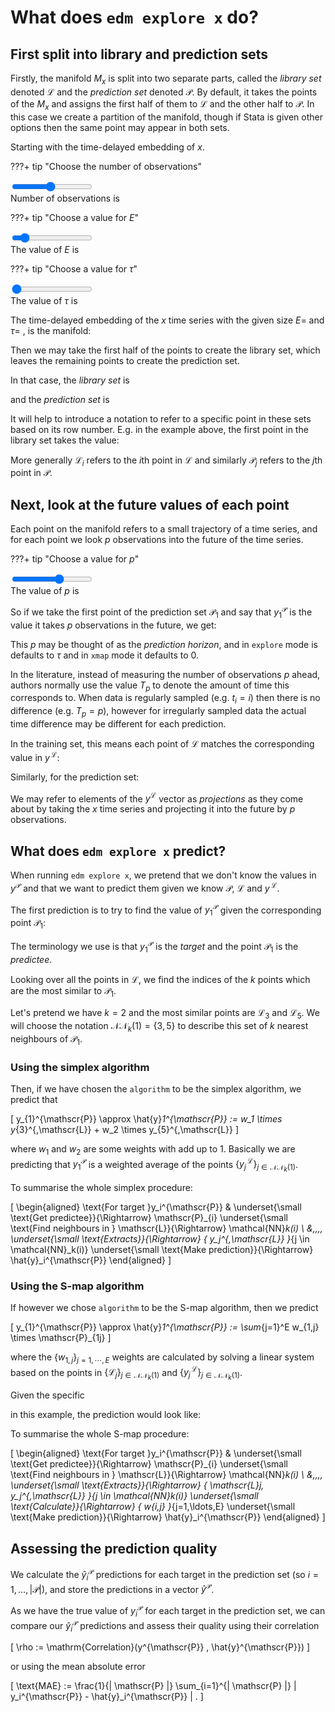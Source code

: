 # What does `edm explore x` do?

<script src="../assets/manifold.js" defer></script>
<script src="../assets/explore.js" defer></script>

## First split into library and prediction sets

Firstly, the manifold $M_x$ is split into two separate parts, called the *library set* denoted $\mathscr{L}$ and the *prediction set* denoted $\mathscr{P}$.
By default, it takes the points of the $M_x$ and assigns the first half of them to $\mathscr{L}$ and the other half to $\mathscr{P}$.
In this case we create a partition of the manifold, though if Stata is given other options then the same point may appear in both sets.

Starting with the time-delayed embedding of $x$.

???+ tip "Choose the number of observations"
    <div class="slidecontainer"><input type="range" min="1" max="20" value="10" class="slider" id="numObs"></div>
    Number of observations is <span class="numObs_choice" />

???+ tip "Choose a value for $E$"
    <div class="slidecontainer"><input type="range" min="1" max="10" value="2" class="slider" id="E"></div>
    The value of $E$ is <span class="E_choice" />

???+ tip "Choose a value for $\tau$"
    <div class="slidecontainer"><input type="range" min="1" max="5" value="1" class="slider" id="tau"></div>
    The value of $\tau$ is <span class="tau_choice" />

The time-delayed embedding of the $x$ time series with the given size $E =$ <span class="E_choice" /> and $\tau =$ <span class="tau_choice" />, is the manifold:

<span class="dynamic-equation" data-equation="\[ M_x = ${M_x} \]" />

Then we may take the first half of the points to create the library set, which leaves the remaining points to create the prediction set.

In that case, the *library set* is

<span class="dynamic-equation" data-equation="\[ \mathscr{L} = ${L} \]" />

and the *prediction set* is

<span class="dynamic-equation" data-equation="\[ \mathscr{P} = ${P} \]" />

It will help to introduce a notation to refer to a specific point in these sets based on its row number.
E.g. in the example above, the first point in the library set takes the value:

<span class="dynamic-equation" data-equation="\[ \mathscr{L}_1 = ${L_1} \]" />

More generally $\mathscr{L}_{i}$ refers to the $i$th point in $\mathscr{L}$
and similarly $\mathscr{P}_{j}$ refers to the $j$th point in $\mathscr{P}$.

## Next, look at the future values of each point

Each point on the manifold refers to a small trajectory of a time series, and for each point we look $p$ observations into the future of the time series.

???+ tip "Choose a value for $p$"
    <div class="slidecontainer"><input type="range" min="-5" max="5" value="1" class="slider" id="p"></div>
    The value of $p$ is <span class="p_choice" />

So if we take the first point of the prediction set $\mathscr{P}_{1}$ and say that $y_1^{\mathscr{P}}$ is the value it takes $p$ observations in the future, we get:

<span class="dynamic-equation" data-equation="\[\mathscr{P}_{1} = ${P_1} \quad \underset{\small \text{Matches}}{\Rightarrow} \quad y_1^{\mathscr{P}}  = ${y_P_1} \]" />

This $p$ may be thought of as the *prediction horizon*, and in `explore` mode is defaults to $\tau$ and in `xmap` mode it defaults to 0.

In the literature, instead of measuring the number of observations $p$ ahead, authors normally use the value $T_p$ to denote the amount of time this corresponds to.
When data is regularly sampled (e.g. $t_i = i$) then there is no difference (e.g. $T_p = p$), however for irregularly sampled data the actual time difference may be different for each prediction.

In the training set, this means each point of $\mathscr{L}$ matches the corresponding value in $y^{\,\mathscr{L}}$:

<span class="dynamic-equation" data-equation="\[ \mathscr{L} = ${L} \quad \underset{\small \text{Matches}}{\Rightarrow} \quad y^{\,\mathscr{L}} = ${y_L} \]" />

Similarly, for the prediction set:

<span class="dynamic-equation" data-equation="\[ \mathscr{P} = ${P} \quad \underset{\small \text{Matches}}{\Rightarrow} \quad y^{\,\mathscr{P}} = ${y_P} \]" />

We may refer to elements of the $y^{\mathscr{L}}$ vector as *projections* as they come about by taking the $x$ time series and projecting it into the future by $p$ observations.

## What does `edm explore x` predict?

When running `edm explore x`, we pretend that we don't know the values in $y^{\mathscr{P}}$ and that we want to predict them given we know $\mathscr{P}$, $\mathscr{L}$ and $y^{\,\mathscr{L}}$.

The first prediction is to try to find the value of $y_1^{\mathscr{P}}$ given the corresponding point $\mathscr{P}_1$:

<span class="dynamic-equation" data-equation="\[\mathscr{P}_{1} = ${P_1} \quad \underset{\small \text{Matches}}{\Rightarrow} \quad y_1^{\mathscr{P}}  = \, ??? \]" />

The terminology we use is that $y_1^{\mathscr{P}}$ is the *target* and the point $\mathscr{P}_1$ is the *predictee*.

Looking over all the points in $\mathscr{L}$, we find the indices of the $k$ points which are the most similar to $\mathscr{P}_{1}$.

Let's pretend we have $k=2$ and the most similar points are $\mathscr{L}_{3}$ and $\mathscr{L}_{5}$.
We will choose the notation $\mathcal{NN}_k(1) = \{ 3, 5 \}$ to describe this set of $k$ nearest neighbours of $\mathscr{P}_{1}$.

### Using the simplex algorithm

Then, if we have chosen the `algorithm` to be the simplex algorithm, we predict that

\[
    y_{1}^{\mathscr{P}} \approx \hat{y}_1^{\mathscr{P}} := w_1 \times y_{3}^{\,\mathscr{L}} + w_2 \times y_{5}^{\,\mathscr{L}}
\]

where $w_1$ and $w_2$ are some weights with add up to 1. Basically we are predicting that $y_1^{\mathscr{P}}$ is a weighted average of the points $\{ y_j^{\,\mathscr{L}} \}_{j \in \mathcal{NN}_k(1)}$.

To summarise the whole simplex procedure:

\[
    \begin{aligned}
        \text{For target }y_i^{\mathscr{P}}
        & \underset{\small \text{Get predictee}}{\Rightarrow}
        \mathscr{P}_{i}
        \underset{\small \text{Find neighbours in } \mathscr{L}}{\Rightarrow}
        \mathcal{NN}_k(i) \\
        &\,\,\,\,
        \underset{\small \text{Extracts}}{\Rightarrow}
        \{ y_j^{\,\mathscr{L}} \}_{j \in \mathcal{NN}_k(i)}
        \underset{\small \text{Make prediction}}{\Rightarrow}
        \hat{y}_i^{\mathscr{P}}
    \end{aligned}
\]

### Using the S-map algorithm

If however we chose `algorithm` to be the S-map algorithm, then we predict

\[
    y_{1}^{\mathscr{P}} \approx \hat{y}_1^{\mathscr{P}} := \sum_{j=1}^E w_{1,j} \times  \mathscr{P}_{1j}
\]

where the $\{ w_{1,j} \}_{j=1,\cdots,E}$ weights are calculated by solving a linear system based on the points in $\{ \mathscr{L}_j \}_{j \in \mathcal{NN}_k(1)}$ and $\{ y_j^{\,\mathscr{L}} \}_{j \in \mathcal{NN}_k(1)}$.

Given the specific

<span class="dynamic-equation" data-equation="\[ \mathscr{P}_{1} = ${P_1} \]" />

in this example, the prediction would look like:

<span class="dynamic-equation" data-equation="\[ y_{1}^{\mathscr{P}} \approx \hat{y}_1^{\mathscr{P}} := ${yhat_P_1} \]" />

To summarise the whole S-map procedure:

\[
    \begin{aligned}
        \text{For target }y_i^{\mathscr{P}}
        & \underset{\small \text{Get predictee}}{\Rightarrow}
        \mathscr{P}_{i}
        \underset{\small \text{Find neighbours in } \mathscr{L}}{\Rightarrow}
        \mathcal{NN}_k(i) \\
        &\,\,\,\,
        \underset{\small \text{Extracts}}{\Rightarrow}
        \{ \mathscr{L}_j, y_j^{\,\mathscr{L}} \}_{j \in \mathcal{NN}_k(i)}
        \underset{\small \text{Calculate}}{\Rightarrow}
        \{ w_{i,j} \}_{j=1,\ldots,E}
        \underset{\small \text{Make prediction}}{\Rightarrow}
        \hat{y}_i^{\mathscr{P}}
    \end{aligned}
\]

## Assessing the prediction quality

We calculate the $\hat{y}_i^{\mathscr{P}}$ predictions for each target in the prediction set (so $i = 1, \dots, |\mathscr{P}|$), and store the predictions in a vector $\hat{y}^{\mathscr{P}}$.

As we have the true value of $y_i^{\mathscr{P}}$ for each target in the prediction set, we can compare our $\hat{y}_i^{\mathscr{P}}$ predictions and assess their quality using their correlation

\[ \rho := \mathrm{Correlation}(y^{\mathscr{P}} , \hat{y}^{\mathscr{P}}) \]

or using the mean absolute error

\[ \text{MAE} := \frac{1}{| \mathscr{P} |} \sum_{i=1}^{| \mathscr{P} |} | y_i^{\mathscr{P}} - \hat{y}_i^{\mathscr{P}} | . \]
